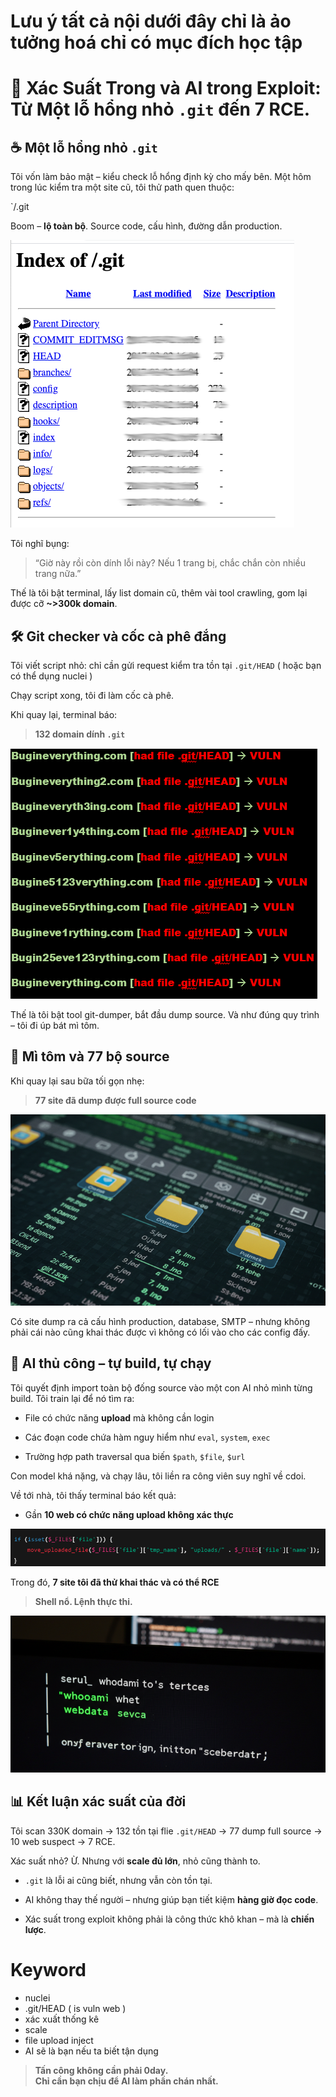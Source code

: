 # Lưu ý tất cả nội dưới đây chỉ là ảo tưởng hoá chỉ có mục đích học tập


# 🎯 Xác Suất Trong và AI trong Exploit: Từ Một lỗ hổng nhỏ `.git` đến 7 RCE.

## ☕ Một lỗ hổng nhỏ `.git`

Tôi vốn làm bảo mật  – kiểu check lỗ hổng định kỳ cho mấy bên. Một hôm trong lúc kiểm tra một site cũ, tôi thử path quen thuộc:

`/.git 

Boom – **lộ toàn bộ**. Source code, cấu hình, đường dẫn production.

![image](https://raw.githubusercontent.com/VHAE04/Story-in-dream/refs/heads/main/Lỗ%20hổng%20nhỏ%20.git/Pasted%20image%2020250424233340.png)

Tôi nghĩ bụng:

> “Giờ này rồi còn dính lỗi này? Nếu 1 trang bị, chắc chắn còn nhiều trang nữa.”

Thế là tôi bật terminal, lấy list domain cũ, thêm vài tool crawling, gom lại được cỡ **~>300k domain**.

## 🛠️ Git checker và cốc cà phê đắng

Tôi viết script nhỏ: chỉ cần gửi request kiểm tra tồn tại `.git/HEAD` ( hoặc bạn có thể dụng nuclei )

Chạy script xong, tôi đi làm cốc cà phê. 

Khi quay lại, terminal báo:

> **132 domain dính `.git`**

![image](https://raw.githubusercontent.com/VHAE04/Story-in-dream/refs/heads/main/Lỗ%20hổng%20nhỏ%20.git/Pasted%20image%2020250424235132.png)

Thế là tôi bật tool git-dumper, bắt đầu dump source. Và như đúng quy trình – tôi đi úp bát mì tôm.

## 🍜 Mì tôm và 77 bộ source

Khi quay lại sau bữa tối gọn nhẹ:

> **77 site đã dump được full source code**

![image](https://raw.githubusercontent.com/VHAE04/Story-in-dream/refs/heads/main/Lỗ%20hổng%20nhỏ%20.git/Pasted%20image%2020250424234836.png)

Có site dump ra cả cấu hình production, database, SMTP – nhưng không phải cái nào cũng khai thác được vì không có lối vào cho các config đấy.

## 🤖 AI thủ công – tự build, tự chạy

Tôi quyết định import toàn bộ đống source vào một con AI nhỏ mình từng build. Tôi train lại để nó tìm ra:

- File có chức năng **upload** mà không cần login
    
- Các đoạn code chứa hàm nguy hiểm như `eval`, `system`, `exec`
    
- Trường hợp path traversal qua biến `$path`, `$file`, `$url`
    

Con model khá nặng, và chạy lâu, tôi liền ra công viên suy nghĩ về cdoi.

Về tới nhà, tôi thấy terminal báo kết quả:


- Gần **10 web có chức năng upload không xác thực**
    
![image](https://raw.githubusercontent.com/VHAE04/Story-in-dream/refs/heads/main/Lỗ%20hổng%20nhỏ%20.git/Pasted%20image%2020250424234424.png)

Trong đó, **7 site tôi đã thử khai thác và có thể RCE**


> **Shell nổ. Lệnh thực thi.**

![image](https://raw.githubusercontent.com/VHAE04/Story-in-dream/refs/heads/main/Lỗ%20hổng%20nhỏ%20.git/Pasted%20image%2020250424234548.png)

## 📊 Kết luận xác suất của đời

Tôi scan 330K domain → 132 tồn tại flie `.git/HEAD` → 77 dump full source → 10 web suspect → 7 RCE.

Xác suất nhỏ? Ừ. Nhưng với **scale đủ lớn**, nhỏ cũng thành to.

- `.git` là lỗi ai cũng biết, nhưng vẫn còn tồn tại.
    
- AI không thay thế người – nhưng giúp bạn tiết kiệm **hàng giờ đọc code**.
    
- Xác suất trong exploit không phải là công thức khô khan – mà là **chiến lược**.
    

# Keyword

- nuclei
- .git/HEAD ( is vuln web )
- xác xuất thống kê
- scale
- file upload inject
- AI sẽ là bạn nếu ta biết tận dụng

> **Tấn công không cần phải 0day.  
> Chỉ cần bạn chịu để AI làm phần chán nhất.**
